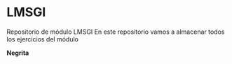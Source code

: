 # LMSGI
Repositorio de módulo LMSGI
En este repositorio vamos a almacenar todos los ejercicios del módulo

**Negrita**
